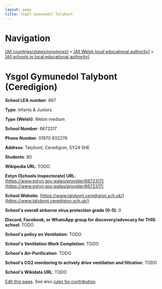 ```yaml
---
layout: page
title: Ysgol Gymunedol Talybont
---
```

# Navigation

[[All countries/states/provinces]](../../..) > [[All Welsh local educational authority]](../..) > [[All schools in local educational authority]](..)

# Ysgol Gymunedol Talybont (Ceredigion)

**School LEA number**: 667

**Type**: Infants & Juniors

**Type (Welsh)**: Welsh medium

**School Number**: 6672317

**Phone Number**: 01970 832276

**Address**: Talybont, Ceredigion, SY24 5HE

**Students**: 80

**Wikipedia URL**: TODO

**Estyn (Schools Inspectorate) URL**: [https://www.estyn.gov.wales/provider/6672317](https://www.estyn.gov.wales/provider/6672317)

**School Website**: [https://www.talybont.ceredigion.sch.uk/](https://www.talybont.ceredigion.sch.uk/)

**School's overall airborne virus protection grade (0-5)**: 0

**Discord, Facebook, or WhatsApp group for discovery/advocacy for THIS school**: TODO

**School's policy on Ventilation**: TODO

**School's Ventilation Work Completion**: TODO

**School's Air-Purification**: TODO

**School's CO2 monitoring to actively drive ventilation and filtration**: TODO

**School's Wikidata URL**: TODO




[Edit this page](https://github.com/ventilate-schools/Wales/edit/prif/./Ceredigion/Ysgol_Gymunedol_Talybont.md). See also [rules for contribution](../../../contribution-rules/)